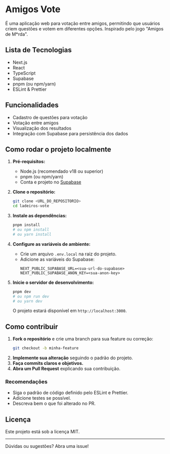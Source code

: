 # Amigos Vote

É uma aplicação web para votação entre amigos, permitindo que usuários criem questões e votem em diferentes opções. Inspirado pelo jogo "Amigos de M*rda".

## Lista de Tecnologias

- Next.js
- React
- TypeScript
- Supabase
- pnpm (ou npm/yarn)
- ESLint & Prettier

## Funcionalidades
- Cadastro de questões para votação
- Votação entre amigos
- Visualização dos resultados
- Integração com Supabase para persistência dos dados

## Como rodar o projeto localmente

1. **Pré-requisitos:**
   - Node.js (recomendado v18 ou superior)
   - pnpm (ou npm/yarn)
   - Conta e projeto no [Supabase](https://supabase.com/)

2. **Clone o repositório:**
   ```bash
   git clone <URL_DO_REPOSITORIO>
   cd ladeiros-vote
   ```

3. **Instale as dependências:**
   ```bash
   pnpm install
   # ou npm install
   # ou yarn install
   ```

4. **Configure as variáveis de ambiente:**
   - Crie um arquivo `.env.local` na raiz do projeto.
   - Adicione as variáveis do Supabase:
     ```env
     NEXT_PUBLIC_SUPABASE_URL=<sua-url-do-supabase>
     NEXT_PUBLIC_SUPABASE_ANON_KEY=<sua-anon-key>
     ```

5. **Inicie o servidor de desenvolvimento:**
   ```bash
   pnpm dev
   # ou npm run dev
   # ou yarn dev
   ```
   O projeto estará disponível em `http://localhost:3000`.

## Como contribuir

1. **Fork o repositório** e crie uma branch para sua feature ou correção:
   ```bash
   git checkout -b minha-feature
   ```
2. **Implemente sua alteração** seguindo o padrão do projeto.
3. **Faça commits claros e objetivos.**
4. **Abra um Pull Request** explicando sua contribuição.

### Recomendações
- Siga o padrão de código definido pelo ESLint e Prettier.
- Adicione testes se possível.
- Descreva bem o que foi alterado no PR.

## Licença
Este projeto está sob a licença MIT.

---
Dúvidas ou sugestões? Abra uma issue!
